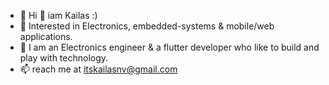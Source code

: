 
- 👾 Hi 👋 iam Kailas :)
- 👀 Interested in Electronics, embedded-systems & mobile/web applications.
- 💬 I am an Electronics engineer & a flutter developer who like to build and play with technology.
- 📫 reach me at itskailasnv@gmail.com
